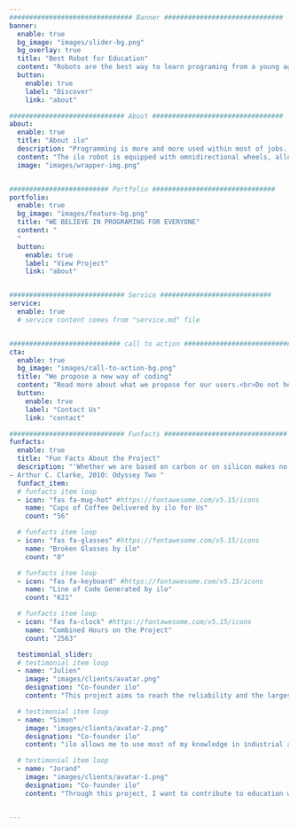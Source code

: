 ```yaml
---
############################### Banner ##############################
banner:
  enable: true
  bg_image: "images/slider-bg.png"
  bg_overlay: true
  title: "Best Robot for Education"
  content: "Robots are the best way to learn programing from a young age. We propose a solution called ilo, where each child can program individually, directly on a sheet of paper with a pencil"
  button:
    enable: true
    label: "Discover"
    link: "about"

############################# About #################################
about:
  enable: true
  title: "About ilo"
  description: "Programming is more and more used within most of jobs. However only few masters the concepts, and it is to fill this gap that we propose our opens-ource solution."
  content: "The ilo robot is equipped with omnidirectional wheels, allowing it to move in all directions. Using the dedicated application, you can program it in different ways to make it move."
  image: "images/wrapper-img.png"


######################### Portfolio ###############################
portfolio:
  enable: true
  bg_image: "images/feature-bg.png"
  title: "WE BELIEVE IN PROGRAMING FOR EVERYONE"
  content: "
  "
  button:
    enable: true
    label: "View Project"
    link: "about"


############################# Service ############################
service:
  enable: true
  # service content comes from "service.md" file


############################ call to action ###########################
cta:
  enable: true
  bg_image: "images/call-to-action-bg.png"
  title: "We propose a new way of coding"
  content: "Read more about what we propose for our users.<br>Do not hesitate to contact us to know more about the project."
  button:
    enable: true
    label: "Contact Us"
    link: "contact"

############################# Funfacts ###############################
funfacts:
  enable: true
  title: "Fun Facts About the Project"
  description: "'Whether we are based on carbon or on silicon makes no fundamental difference; we should each be treated with appropriate respect.' <br>
― Arthur C. Clarke, 2010: Odyssey Two "
  funfact_item:
  # funfacts item loop
  - icon: "fas fa-mug-hot" #https://fontawesome.com/v5.15/icons
    name: "Cups of Coffee Delivered by ilo for Us"
    count: "56"

  # funfacts item loop
  - icon: "fas fa-glasses" #https://fontawesome.com/v5.15/icons
    name: "Broken Glasses by ilo"
    count: "0"

  # funfacts item loop
  - icon: "fas fa-keyboard" #https://fontawesome.com/v5.15/icons
    name: "Line of Code Generated by ilo"
    count: "621"

  # funfacts item loop
  - icon: "fas fa-clock" #https://fontawesome.com/v5.15/icons
    name: "Combined Hours on the Project"
    count: "2563"

  testimonial_slider:
  # testimonial item loop
  - name: "Julien"
    image: "images/clients/avatar.png"
    designation: "Co-founder ilo"
    content: "This project aims to reach the reliability and the largest number of people, thanks to the many advances of recent years."

  # testimonial item loop
  - name: "Simon"
    image: "images/clients/avatar-2.png"
    designation: "Co-founder ilo"
    content: "ilo allows me to use most of my knowledge in industrial and aerospace engineering, and I hope that users will be able to realize the usefulness of computer science in everyday life."

  # testimonial item loop
  - name: "Jorand"
    image: "images/clients/avatar-1.png"
    designation: "Co-founder ilo"
    content: "Through this project, I want to contribute to education with my engineering knowledge. Life is made of interactions, I want to share the best of robotics with my fellows."


---
```


